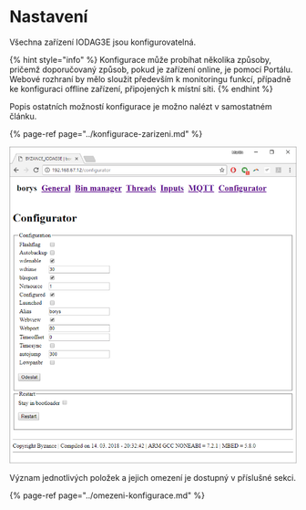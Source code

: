 # Nastavení

Všechna zařízení IODAG3E jsou konfigurovatelná.

{% hint style="info" %}
Konfigurace může probíhat několika způsoby, pričemž doporučovaný způsob, pokud je zařízení online, je pomocí Portálu. Webové rozhraní by mělo sloužit především k monitoringu funkcí, případně ke konfiguraci offline zařízení, připojených k místní síti.
{% endhint %}

Popis ostatních možností konfigurace je možno nalézt v samostatném článku.

{% page-ref page="../konfigurace-zarizeni.md" %}

![](../../../.gitbook/assets/web_config.png)

Význam jednotlivých položek a jejich omezení je dostupný v příslušné sekci.

{% page-ref page="../omezeni-konfigurace.md" %}

